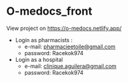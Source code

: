 # O-medocs_front

View project on https://o-medocs.netlify.app/

- Login as pharmacists :
  - e-mail: pharmacieetoile@gmail.com
  - password: Racekok974
- Login as a hospital
  - e-mail: clinique.aguilera@gmail.com
  - password: Racekok974
